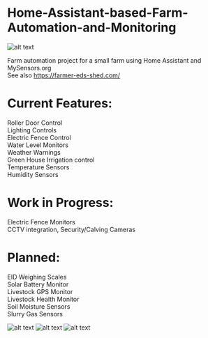 # Home-Assistant-based-Farm-Automation-and-Monitoring
![alt text](https://live.staticflickr.com/65535/51627924729_bf51f70853_c.jpg)

Farm automation project for a small farm using Home Assistant and MySensors.org <br />
See also https://farmer-eds-shed.com/ <br />

# Current Features: <br />
Roller Door Control <br />
Lighting Controls <br />
Electric Fence Control <br />
Water Level Monitors <br />
Weather Warnings <br />
Green House Irrigation control <br />
Temperature Sensors <br />
Humidity Sensors <br />

# Work in Progress: <br />
Electric Fence Monitors <br />
CCTV integration, Security/Calving Cameras <br />

# Planned: <br />
EID Weighing Scales <br />
Solar Battery Monitor <br />
Livestock GPS Monitor <br />
Livestock Health Monitor <br />
Soil Moisture Sensors <br />
Slurry Gas Sensors <br />

![alt text](https://live.staticflickr.com/65535/51627275286_9759768248_c.jpg)
![alt text](https://live.staticflickr.com/65535/51627924699_0811d00b0f_c.jpg)
![alt text](https://live.staticflickr.com/65535/51626446747_108d7af44a_c.jpg)
